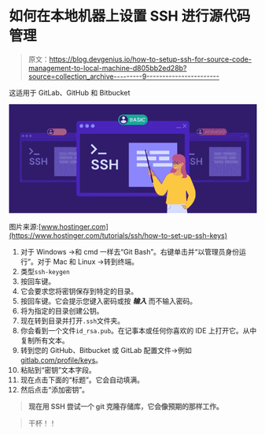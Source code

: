 # 如何在本地机器上设置 SSH 进行源代码管理

> 原文：<https://blog.devgenius.io/how-to-setup-ssh-for-source-code-management-to-local-machine-d805bb2ed28b?source=collection_archive---------9----------------------->

这适用于 GitLab、GitHub 和 Bitbucket

![](img/93190dd42a5f2f3a733b136ac270bdb6.png)

图片来源:[www.hostinger.com](https://www.hostinger.com/tutorials/ssh/how-to-set-up-ssh-keys)

1.  对于 Windows →和 cmd 一样去“Git Bash”。右键单击并“以管理员身份运行”。对于 Mac 和 Linux →转到终端。
2.  类型`ssh-keygen`
3.  按回车键。
4.  它会要求您将密钥保存到特定的目录。
5.  按回车键。它会提示您键入密码或按 ***输入*** 而不输入密码。
6.  将为指定的目录创建公钥。
7.  现在转到目录并打开`.ssh`文件夹。
8.  你会看到一个文件`id_rsa.pub`。在记事本或任何你喜欢的 IDE 上打开它。从中复制所有文本。
9.  转到您的 GitHub、Bitbucket 或 GitLab 配置文件→例如[gitlab.com/profile/keys](https://gitlab.com/profile/keys)。
10.  粘贴到“密钥”文本字段。
11.  现在点击下面的“标题”。它会自动填满。
12.  然后点击“添加密钥”。

> **现在用 SSH 尝试一个 git 克隆存储库，它会像预期的那样工作。**

> 干杯！！